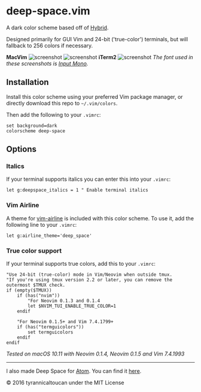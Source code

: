 # deep-space.vim
A dark color scheme based off of [Hybrid](https://github.com/w0ng/vim-hybrid).

Designed primarily for GUI Vim and 24-bit ('true-color') terminals, but will fallback to 256 colors if necessary.

**MacVim**
![screenshot](https://raw.githubusercontent.com/tyrannicaltoucan/vim-deep-space/master/images/css.png)
![screenshot](https://raw.githubusercontent.com/tyrannicaltoucan/vim-deep-space/master/images/viml.png)
**iTerm2**
![screenshot](https://raw.githubusercontent.com/tyrannicaltoucan/vim-deep-space/master/images/git-iterm2.png)
*The font used in these screenshots is [Input Mono](http://input.fontbureau.com).*

## Installation
Install this color scheme using your preferred Vim package manager, or directly download this repo to `~/.vim/colors`.

Then add the following to your `.vimrc`:
```vim
set background=dark
colorscheme deep-space
```

## Options
### Italics
If your terminal supports italics you can enter this into your `.vimrc`:
```vim
let g:deepspace_italics = 1 " Enable terminal italics
```

### Vim Airline
A theme for [vim-airline](https://github.com/vim-airline/vim-airline) is included with this color scheme. To use it, add the following line to your `.vimrc`:
```vim
let g:airline_theme='deep_space'
```

### True color support
If your terminal supports true colors, add this to your `.vimrc`:
```vim
"Use 24-bit (true-color) mode in Vim/Neovim when outside tmux.
"If you're using tmux version 2.2 or later, you can remove the outermost $TMUX check.
if (empty($TMUX))
    if (has("nvim"))
        "For Neovim 0.1.3 and 0.1.4
        let $NVIM_TUI_ENABLE_TRUE_COLOR=1
    endif

    "For Neovim 0.1.5+ and Vim 7.4.1799+
    if (has("termguicolors"))
        set termguicolors
    endif
endif
```
*Tested on macOS 10.11 with Neovim 0.1.4, Neovim 0.1.5 and Vim 7.4.1993*

---
I also made Deep Space for [Atom](https://atom.io). You can find it [here](https://github.com/tyrannicaltoucan/deep-space-syntax).

© 2016 tyrannicaltoucan under the MIT License
